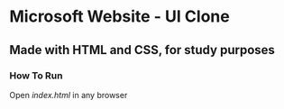 # Microsoft Website - UI Clone

## Made with HTML and CSS, for study purposes

### How To Run
Open *index.html* in any browser